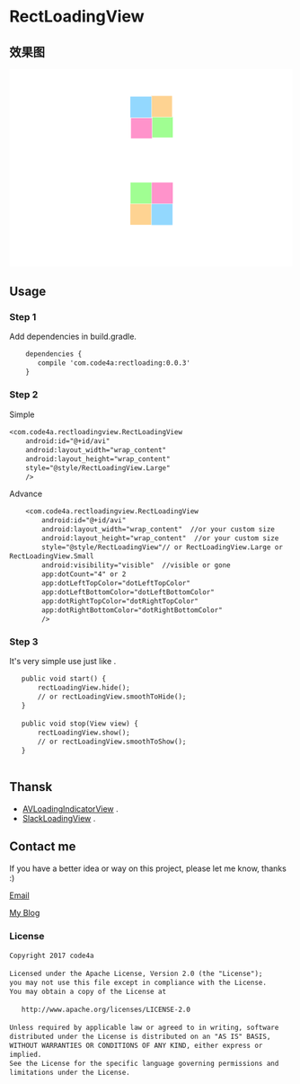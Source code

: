 RectLoadingView
===================

## 效果图
![rlv](pic/rect_loading_view.gif)

## Usage

### Step 1

Add dependencies in build.gradle.

```
    dependencies {
       compile 'com.code4a:rectloading:0.0.3'
    }
```

### Step 2

Simple 

```
<com.code4a.rectloadingview.RectLoadingView
    android:id="@+id/avi"
    android:layout_width="wrap_content"
    android:layout_height="wrap_content"
    style="@style/RectLoadingView.Large"
    />
```

Advance

```
    <com.code4a.rectloadingview.RectLoadingView
        android:id="@+id/avi"
        android:layout_width="wrap_content"  //or your custom size
        android:layout_height="wrap_content"  //or your custom size
        style="@style/RectLoadingView"// or RectLoadingView.Large or RectLoadingView.Small
        android:visibility="visible"  //visible or gone
        app:dotCount="4" or 2
        app:dotLeftTopColor="dotLeftTopColor"
        app:dotLeftBottomColor="dotLeftBottomColor"
        app:dotRightTopColor="dotRightTopColor"
        app:dotRightBottomColor="dotRightBottomColor"
        />
```

### Step 3

It's very simple use just like .
```
   public void start() {
       rectLoadingView.hide();
       // or rectLoadingView.smoothToHide();
   }

   public void stop(View view) {
       rectLoadingView.show();
       // or rectLoadingView.smoothToShow();
   }
   
```

## Thansk

- [AVLoadingIndicatorView](https://github.com/81813780/AVLoadingIndicatorView) .
- [SlackLoadingView](https://github.com/JeasonWong/SlackLoadingView) .


## Contact me

 If you have a better idea or way on this project, please let me know, thanks :)

[Email](mailto:jiangyantaodev@163.com)

[My Blog](http://www.jiangyantao.com)

### License
```
Copyright 2017 code4a

Licensed under the Apache License, Version 2.0 (the "License");
you may not use this file except in compliance with the License.
You may obtain a copy of the License at

   http://www.apache.org/licenses/LICENSE-2.0

Unless required by applicable law or agreed to in writing, software
distributed under the License is distributed on an "AS IS" BASIS,
WITHOUT WARRANTIES OR CONDITIONS OF ANY KIND, either express or implied.
See the License for the specific language governing permissions and
limitations under the License.
```

